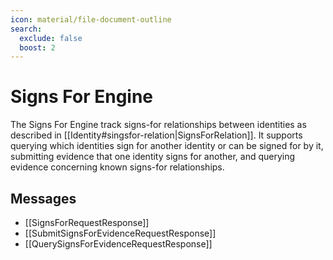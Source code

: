 ```yaml
---
icon: material/file-document-outline
search:
  exclude: false
  boost: 2
---
```


# Signs For Engine

The Signs For Engine track signs-for relationships between identities as
described in [[Identity#singsfor-relation|SignsForRelation]]. It
supports querying which identities sign for another identity or can be signed
for by it, submitting evidence that one identity signs for another, and querying
evidence concerning known signs-for relationships.

## Messages

- [[SignsForRequestResponse]]
- [[SubmitSignsForEvidenceRequestResponse]]
- [[QuerySignsForEvidenceRequestResponse]]
